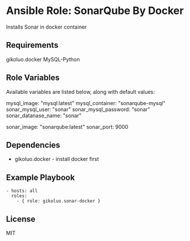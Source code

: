 # Ansible Role: SonarQube By Docker

Installs Sonar in docker container

## Requirements

gikoluo.docker
MySQL-Python

## Role Variables

Available variables are listed below, along with default values:

  mysql_image: "mysql:latest"
  mysql_container: "sonarqube-mysql"
  sonar_mysql_user: "sonar"
  sonar_mysql_password: "sonar"
  sonar_datanase_name: "sonar"

  sonar_image: "sonarqube:latest"
  sonar_port: 9000

## Dependencies

- gikoluo.docker - install docker first

## Example Playbook

    - hosts: all
      roles:
        - { role: gikoluo.sonar-docker }

## License

MIT

